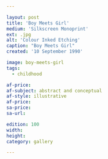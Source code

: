 ```yaml
---

layout: post
title: 'Boy Meets Girl'
medium: 'Silkscreen Monoprint'
ext: .jpg
alt: 'Colour Inked Etching'
caption: "Boy Meets Girl"
created: '10 September 1990'

image: boy-meets-girl
tags:
  - childhood

af-price:
af-subject: abstract and conceptual
af-style: illustrative
af-price:
sa-price:
sa-url:

edition: 100
width:
height:
category: gallery

---
```

